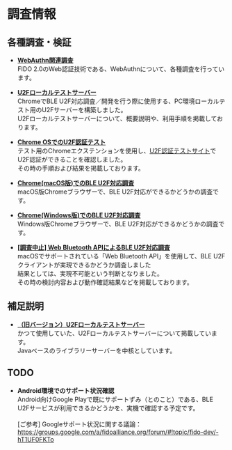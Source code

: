 # 調査情報

## 各種調査・検証

* <b>[WebAuthn関連調査](WEBAUTHN_INDEX.md)</b><br>
FIDO 2.0のWeb認証技術である、WebAuthnについて、各種調査を行っています。

* <b>[U2Fローカルテストサーバー](../U2FDemoServer/README.md)</b><br>
ChromeでBLE U2F対応調査／開発を行う際に使用する、PC環境ローカルテスト用のU2Fサーバーを構築しました。<br>
U2Fローカルテストサーバーについて、概要説明や、利用手順を掲載しております。

* <b>[Chrome OSでのU2F認証テスト](CHROMEOSTEST.md)</b><br>
テスト用のChromeエクステンションを使用し、[U2F認証テストサイト](https://crxjs-dot-u2fdemo.appspot.com/)でU2F認証ができることを確認しました。<br>
その時の手順および結果を掲載しております。

* <b>[Chrome(macOS版)でのBLE U2F対応調査](CHROMEBLEEXT.md)</b><br>
macOS版Chromeブラウザーで、BLE U2F対応ができるかどうかの調査です。

* <b>[Chrome(Windows版)でのBLE U2F対応調査](CHROMEBLEEXTWIN.md)</b><br>
Windows版Chromeブラウザーで、BLE U2F対応ができるかどうかの調査です。

* <b>[\[調査中止\] Web Bluetooth APIによるBLE U2F対応調査](CHROMEWBAPI.md)</b><br>
macOSでサポートされている「Web Bluetooth API」を使用して、BLE U2Fクライアントが実現できるかどうか調査しました<br>
結果としては、実現不可能という判断となりました。<br>
その時の検討内容および動作確認結果などを掲載しております。

## 補足説明

* <b>[（旧バージョン）U2Fローカルテストサーバー](u2f-test-server/README.md)</b><br>
かつて使用していた、U2Fローカルテストサーバーについて掲載しています。<br>
Javaベースのライブラリーサーバーを中核としています。

## TODO

* <b>Android環境でのサポート状況確認</b><br>
Android向けGoogle Playで既にサポートずみ（とのこと）である、BLE U2Fサービスが利用できるかどうかを、実機で確認する予定です。<br><br>
[ご参考] Googleサポート状況に関する議論：<br>
https://groups.google.com/a/fidoalliance.org/forum/#!topic/fido-dev/-hT1UF0FKTo
